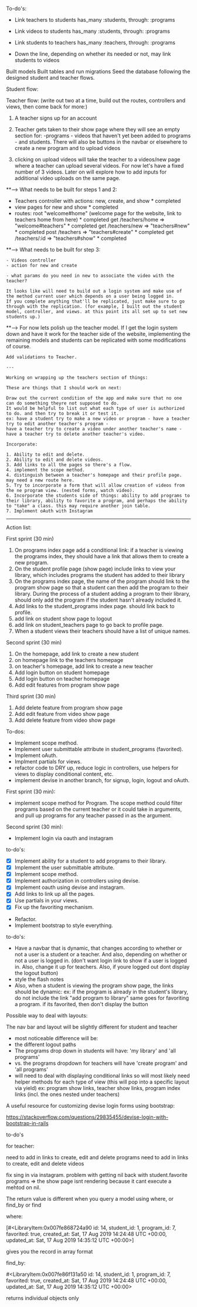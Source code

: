 To-do's:

* Link teachers to students
    has_many :students, through: :programs
* Link videos to students
    has_many :students, through: :programs
* Link students to teachers
    has_many :teachers, through: :programs

* Down the line, depending on whether its needed or not, may link students to videos

Built models
Built tables and run migrations
Seed the database following the designed student and teacher flows.

Student flow:


Teacher flow: (write out two at a time, build out the routes, controllers and views, then come back for more:)

1. A teacher signs up for an account
    
2. Teacher gets taken to their show page where they will see an empty section
    for: 
        -programs 
        - videos that haven't yet been added to programs
        - and students.
    There will also be buttons in the navbar or elsewhere to create a new program and to upload videos

3. clicking on upload videos will take the teacher to a videos/new page
    where a teacher can upload several videos. For now let's have a fixed number of 3 videos. Later on will explore how to add inputs for additional video uploads on the same page. 

**--> What needs to be built for steps 1 and 2:

- Teachers controller with actions: new, create, and show * completed 
- view pages for new and show * completed
- routes:
    root "welcome#home" (welcome page for the website, link to teachers home from here) * completed
    get /teachers/home => "welcome#teachers" * completed
    get /teachers/new => "teachers#new" * completed
    post /teachers => "teachers#create" * completed
    get /teachers/:id => "teachers#show" * completed

**--> What needs to be built for step 3:

    - Videos controller
    - action for new and create

    - what params do you need in new to associate the video with the teacher?

    It looks like will need to build out a login system and make use of the method current user which depends on a user being logged in. 
    If you complete anything that'll be replicated, just make sure to go through with the replication. (for example, I built out the student model, controller, and views. at this point its all set up to set new students up.)

**--> For now lets polish up the teacher model. If I get the login system down and have it work for the teacher side of the website, implementing the remaining models and students can be replicated with some modifications of course.

    Add validations to Teacher.

    ---

    Working on wrapping up the teachers section of things:

    These are things that I should work on next:

    Draw out the current condition of the app and make sure that no one can do something theyre not supposed to do.
    It would be helpful to list out what each type of user is authorized to do. and then try to break it or test it.
    ex: have a student try to make a new video or program - have a teacher try to edit another teacher's program -
    have a teacher try to create a video under another teacher's name - have a teacher try to delete another teacher's video.
    
    Incorporate:

    1. Ability to edit and delete.
    2. Ability to edit and delete videos.
    3. Add links to all the pages so there's a flow.
    4. implement the scope method.
    4. distinguish between a teacher's homepage and their profile page. may need a new route here.
    5. Try to incorporate a form that will allow creation of videos from the ne program view. (nested forms, watch video).
    6. Incorporate the students side of things: ability to add programs to their library, ability to favorite a program, and perhaps the ability to "take" a class. this may require another join table.
    7. Implement oAuth with Instagram

---

Action list:

First sprint (30 min)

1. On programs index page add a conditional link:
    if a teacher is viewing the programs index, they should have a link that allows them to create a new program.
2. On the student profile page (show page) include links to view your library, which includes programs the student has added to their library 
3. On the programs index page, the name of the program should link to the program show page so that a student can then 
add the program to their library. During the process of a student adding a program to their library, should only add the program if the student hasn't already included it.
4. Add links to the student_programs index page. should link back to profile.
5. add link on student show page to logout
6. add link on student_teachers page to go back to profile page.
7. When a student views their teachers should have a list of unique names. 

Second sprint (30 min)

1. On the homepage, add link to create a new student
2. on homepage link to the teachers homepage
3. on teacher's homepage, add link to create a new teacher
4. Add login button on student homepage
5. Add login button on teacher homepage
6. Add edit features from program show page

Third sprint (30 min)
1. Add delete feature from program show page
2. Add edit feature from video show page
3. Add delete feature from video show page

To-dos:

- Implement scope method.
- Implement user submittable attribute in student_programs (favorited).
- Implement oAuth.
- Implment partials for views.
- refactor code to DRY up, reduce logic in controllers, use helpers for views to display conditional content, etc.
- implement devise in another branch, for signup, login, logout and oAuth.

First sprint (30 min):

- implement scope method for Program. The scope method could filter programs based on the current teacher or 
it could take in arguments, and pull up programs for any teacher passed in as the argument. 

Second sprint (30 min):
- Implement login via oauth and instagram
     
    
to-do's:

- [x] Implement ability for a student to add programs to their library.
- [x] Implement the user submittable attribute.
- [x] Implement scope method.
- [x] Implement authorization in controllers using devise. 
- [x] Implement oauth using devise and instagram.
- [x] Add links to link up all the pages.
- [x] Use partials in your views.
- [x] Fix up the favoriting mechanism.
- Refactor.
- Implement bootstrap to style everything.

to-do's:

- Have a navbar that is dynamic, that changes according to whether or not a user is a student
or a teacher. And also, depending on whether or not a user is logged in. 
(don't want login link to show if a user is logged in. Also, change it up for teachers. Also, if youre logged out
dont display the logout button)
- style the flash notes
- Also, when a student is viewing the program show page, the links should be dynamic:
ex: if the program is already in the student's library, do not include the link "add program to library"
same goes for favoriting a program. if its favorited, then don't display the button

Possible way to deal with layouts:

The nav bar and layout will be slightly different for student and teacher
- most noticeable difference will be:
- the different logout paths
- The programs drop down in students will have: 'my library' and 'all programs'
- vs. the programs dropdown for teachers will have 'create program' and 'all programs'
- will need to deal with displaying conditional links so will most likely need helper methods for 
each type of view (this will pop into a specific layout via yield) ex: program show links, teacher show links, program index links (incl. the ones nested under teachers)

A useful resource for customizing devise login forms using bootstrap:

https://stackoverflow.com/questions/29835455/devise-login-with-bootstrap-in-rails





to-do's

for teacher:

need to add in links to create, edit and delete programs
need to add in links to create, edit and delete videos

fix sing in via instagram. problem with getting nil back with student.favorite programs => the show page isnt rendering because it 
cant execute a mehtod on nil.


The return value is different when you query a model using where, or find_by or find

where:

[#<LibraryItem:0x007fe868724a90
  id: 14,
  student_id: 1,
  program_id: 7,
  favorited: true,
  created_at: Sat, 17 Aug 2019 14:24:48 UTC +00:00,
  updated_at: Sat, 17 Aug 2019 14:35:12 UTC +00:00>]

  gives you the record in array format

  find_by:

  #<LibraryItem:0x007fe86f131a50
 id: 14,
 student_id: 1,
 program_id: 7,
 favorited: true,
 created_at: Sat, 17 Aug 2019 14:24:48 UTC +00:00,
 updated_at: Sat, 17 Aug 2019 14:35:12 UTC +00:00>

 returns individual objects only